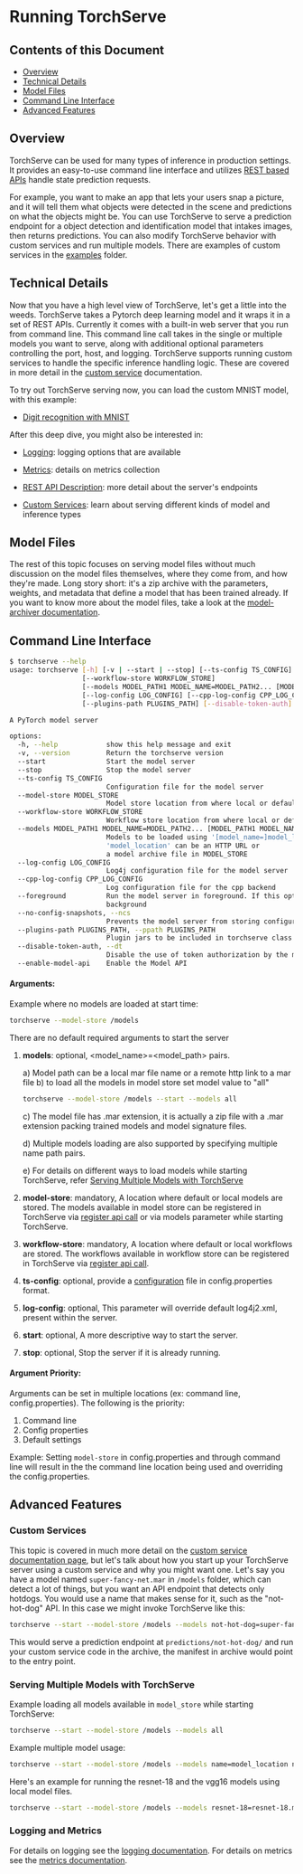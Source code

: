 # Running TorchServe

## Contents of this Document

* [Overview](#overview)
* [Technical Details](#technical-details)
* [Model Files](#model-files)
* [Command Line Interface](#command-line-interface)
* [Advanced Features](#advanced-features)

## Overview

TorchServe can be used for many types of inference in production settings. It provides an easy-to-use command line interface and utilizes  [REST based APIs](rest_api.md) handle state prediction requests.

For example, you want to make an app that lets your users snap a picture, and it will tell them what objects were detected in the scene and predictions on what the objects might be. You can use TorchServe to serve a prediction endpoint for a object detection and identification model that intakes images, then returns predictions. You can also modify TorchServe behavior with custom services and run multiple models. There are examples of custom services in the [examples](https://github.com/pytorch/serve/tree/master/examples) folder.

## Technical Details

Now that you have a high level view of TorchServe, let's get a little into the weeds. TorchServe takes a Pytorch deep learning model and it wraps it in a set of REST APIs. Currently it comes with a built-in web server that you run from command line. This command line call takes in the single or multiple models you want to serve, along with additional optional parameters controlling the port, host, and logging. TorchServe supports running custom services to handle the specific inference handling logic. These are covered in more detail in the [custom service](custom_service.md) documentation.

To try out TorchServe serving now, you can load the custom MNIST model, with this example:

* [Digit recognition with MNIST](https://github.com/pytorch/serve/tree/master/examples/image_classifier/mnist)

After this deep dive, you might also be interested in:
* [Logging](logging.md): logging options that are available

* [Metrics](metrics.md): details on metrics collection

* [REST API Description](rest_api.md): more detail about the server's endpoints

* [Custom Services](custom_service.md): learn about serving different kinds of model and inference types


## Model Files

The rest of this topic focuses on serving model files without much discussion on the model files themselves, where they come from, and how they're made. Long story short: it's a zip archive with the parameters, weights, and metadata that define a model that has been trained already. If you want to know more about the model files, take a look at the [model-archiver documentation](https://github.com/pytorch/serve/tree/master/model-archiver).

## Command Line Interface

```bash
$ torchserve --help
usage: torchserve [-h] [-v | --start | --stop] [--ts-config TS_CONFIG] [--model-store MODEL_STORE]
                  [--workflow-store WORKFLOW_STORE]
                  [--models MODEL_PATH1 MODEL_NAME=MODEL_PATH2... [MODEL_PATH1 MODEL_NAME=MODEL_PATH2... ...]]
                  [--log-config LOG_CONFIG] [--cpp-log-config CPP_LOG_CONFIG] [--foreground] [--no-config-snapshots]
                  [--plugins-path PLUGINS_PATH] [--disable-token-auth] [--enable-model-api]

A PyTorch model server

options:
  -h, --help            show this help message and exit
  -v, --version         Return the torchserve version
  --start               Start the model server
  --stop                Stop the model server
  --ts-config TS_CONFIG
                        Configuration file for the model server
  --model-store MODEL_STORE
                        Model store location from where local or default models can be loaded
  --workflow-store WORKFLOW_STORE
                        Workflow store location from where local or default workflows can be loaded
  --models MODEL_PATH1 MODEL_NAME=MODEL_PATH2... [MODEL_PATH1 MODEL_NAME=MODEL_PATH2... ...]
                        Models to be loaded using '[model_name=]model_location' format.
                        'model_location' can be an HTTP URL or
                        a model archive file in MODEL_STORE
  --log-config LOG_CONFIG
                        Log4j configuration file for the model server
  --cpp-log-config CPP_LOG_CONFIG
                        Log configuration file for the cpp backend
  --foreground          Run the model server in foreground. If this option is disabled, the model server will run in the
                        background
  --no-config-snapshots, --ncs
                        Prevents the model server from storing configuration snapshot files
  --plugins-path PLUGINS_PATH, --ppath PLUGINS_PATH
                        Plugin jars to be included in torchserve class path
  --disable-token-auth, --dt
                        Disable the use of token authorization by the model server APIs
  --enable-model-api    Enable the Model API
```

#### Arguments:

Example where no models are loaded at start time:

```bash
torchserve --model-store /models
```

There are no default required arguments to start the server

1. **models**: optional, <model_name>=<model_path> pairs.

    a) Model path can be a local mar file name or a remote http link to a mar file
    b) to load all the models in model store set model value to "all"


    ```bash
    torchserve --model-store /models --start --models all
    ```

    c) The model file has .mar extension, it is actually a zip file with a .mar extension packing trained models and model signature files.

    d) Multiple models loading are also supported by specifying multiple name path pairs.

    e) For details on different ways to load models while starting TorchServe, refer [Serving Multiple Models with TorchServe](#serving-multiple-models-with-torchserve)

1. **model-store**: mandatory, A location where default or local models are stored. The models available in model store can be registered in TorchServe via [register api call](management_api.md#register-a-model) or via models parameter while starting TorchServe.
1. **workflow-store**: mandatory, A location where default or local workflows are stored. The workflows available in workflow store can be registered in TorchServe via [register api call](workflow_management_api.md#register-a-workflow).
1. **ts-config**: optional, provide a [configuration](configuration.md) file in config.properties format.
1. **log-config**: optional, This parameter will override default log4j2.xml, present within the server.
1. **start**: optional, A more descriptive way to start the server.
1. **stop**: optional, Stop the server if it is already running.

#### Argument Priority:
Arguments can be set in multiple locations (ex: command line, config.properties). The following is the priority:
1. Command line
2. Config properties
3. Default settings

Example: Setting `model-store` in config.properties and through command line will result in the the command line location being used and overriding the config.properties.

## Advanced Features

### Custom Services

This topic is covered in much more detail on the [custom service documentation page](custom_service.md), but let's talk about how you start up your TorchServe server using a custom service and why you might want one.
Let's say you have a model named `super-fancy-net.mar` in `/models` folder, which can detect a lot of things, but you want an API endpoint that detects only hotdogs. You would use a name that makes sense for it, such as the "not-hot-dog" API. In this case we might invoke TorchServe like this:

```bash
torchserve --start --model-store /models --models not-hot-dog=super-fancy-net.mar
```

This would serve a prediction endpoint at `predictions/not-hot-dog/` and run your custom service code in the archive, the manifest in archive would point to the entry point.

### Serving Multiple Models with TorchServe

Example loading all models available in `model_store` while starting TorchServe:

```bash
torchserve --start --model-store /models --models all
```

Example multiple model usage:

```bash
torchserve --start --model-store /models --models name=model_location name2=model_location2
```

Here's an example for running the resnet-18 and the vgg16 models using local model files.

```bash
torchserve --start --model-store /models --models resnet-18=resnet-18.mar squeezenet=squeezenet_v1.1.mar
```

### Logging and Metrics

For details on logging see the [logging documentation](logging.md). For details on metrics see the [metrics documentation](metrics.md).
